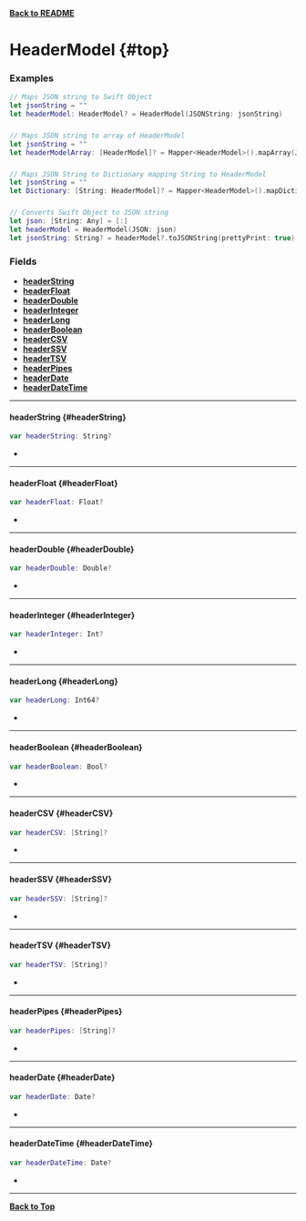 

[**Back to README**](./README.md)
# HeaderModel {#top} 
### Examples
```swift
// Maps JSON string to Swift Object
let jsonString = ""
let headerModel: HeaderModel? = HeaderModel(JSONString: jsonString)
```
###
```swift
// Maps JSON string to array of HeaderModel
let jsonString = ""
let headerModelArray: [HeaderModel]? = Mapper<HeaderModel>().mapArray(JSONString: jsonString)
```
###
```swift
// Maps JSON String to Dictionary mapping String to HeaderModel
let jsonString = ""
let Dictionary: [String: HeaderModel]? = Mapper<HeaderModel>().mapDictionary(JSONString: jsonString)
```
###
```swift
// Converts Swift Object to JSON string
let json: [String: Any] = [:]
let headerModel = HeaderModel(JSON: json)
let jsonString: String? = headerModel?.toJSONString(prettyPrint: true)
```

### Fields 
 - [**headerString**](#headerString)
 - [**headerFloat**](#headerFloat)
 - [**headerDouble**](#headerDouble)
 - [**headerInteger**](#headerInteger)
 - [**headerLong**](#headerLong)
 - [**headerBoolean**](#headerBoolean)
 - [**headerCSV**](#headerCSV)
 - [**headerSSV**](#headerSSV)
 - [**headerTSV**](#headerTSV)
 - [**headerPipes**](#headerPipes)
 - [**headerDate**](#headerDate)
 - [**headerDateTime**](#headerDateTime)

---


#### headerString   {#headerString}

```swift
var headerString: String?
```

- 

---


#### headerFloat   {#headerFloat}

```swift
var headerFloat: Float?
```

- 

---


#### headerDouble   {#headerDouble}

```swift
var headerDouble: Double?
```

- 

---


#### headerInteger   {#headerInteger}

```swift
var headerInteger: Int?
```

- 

---


#### headerLong   {#headerLong}

```swift
var headerLong: Int64?
```

- 

---


#### headerBoolean   {#headerBoolean}

```swift
var headerBoolean: Bool?
```

- 

---


#### headerCSV   {#headerCSV}

```swift
var headerCSV: [String]?
```

- 

---


#### headerSSV   {#headerSSV}

```swift
var headerSSV: [String]?
```

- 

---


#### headerTSV   {#headerTSV}

```swift
var headerTSV: [String]?
```

- 

---


#### headerPipes   {#headerPipes}

```swift
var headerPipes: [String]?
```

- 

---


#### headerDate   {#headerDate}

```swift
var headerDate: Date?
```

- 

---


#### headerDateTime   {#headerDateTime}

```swift
var headerDateTime: Date?
```

- 

---


[**Back to Top**](#top)


